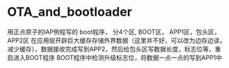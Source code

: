 # OTA_and_bootloader
用正点原子的IAP例程写的 boot程序， 分4个区, BOOT区， APP1区，包头区，APP2区
在应用层开辟巨大缓存存储外界数据（这里并不好，可以改为边存边读，减少缓存），数据接收完成写到APP2，然后给包头区写数据长度，标志位等，重启进入BOOT程序
BOOT程序中检测升级标志位，将数据一点一点的写到APP1中
